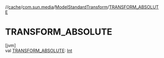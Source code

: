 //[cache](../../../index.md)/[com.sun.media](../index.md)/[ModelStandardTransform](index.md)/[TRANSFORM_ABSOLUTE](-t-r-a-n-s-f-o-r-m_-a-b-s-o-l-u-t-e.md)

# TRANSFORM_ABSOLUTE

[jvm]\
val [TRANSFORM_ABSOLUTE](-t-r-a-n-s-f-o-r-m_-a-b-s-o-l-u-t-e.md): [Int](https://kotlinlang.org/api/latest/jvm/stdlib/kotlin/-int/index.html)
